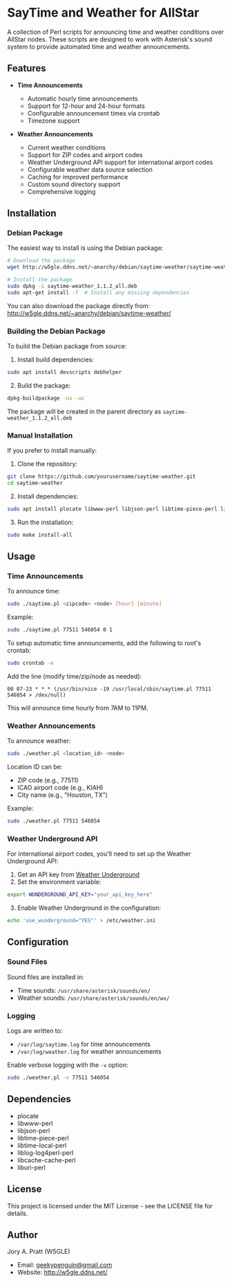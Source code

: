 # SayTime and Weather for AllStar

A collection of Perl scripts for announcing time and weather conditions over AllStar nodes. These scripts are designed to work with Asterisk's sound system to provide automated time and weather announcements.

## Features

- **Time Announcements**
  - Automatic hourly time announcements
  - Support for 12-hour and 24-hour formats
  - Configurable announcement times via crontab
  - Timezone support

- **Weather Announcements**
  - Current weather conditions
  - Support for ZIP codes and airport codes
  - Weather Underground API support for international airport codes
  - Configurable weather data source selection
  - Caching for improved performance
  - Custom sound directory support
  - Comprehensive logging

## Installation

### Debian Package

The easiest way to install is using the Debian package:

```bash
# Download the package
wget http://w5gle.ddns.net/~anarchy/debian/saytime-weather/saytime-weather_1.1.2_all.deb

# Install the package
sudo dpkg -i saytime-weather_1.1.2_all.deb
sudo apt-get install -f  # Install any missing dependencies
```

You can also download the package directly from:
http://w5gle.ddns.net/~anarchy/debian/saytime-weather/

### Building the Debian Package

To build the Debian package from source:

1. Install build dependencies:
```bash
sudo apt install devscripts debhelper
```

2. Build the package:
```bash
dpkg-buildpackage -us -uc
```

The package will be created in the parent directory as `saytime-weather_1.1.2_all.deb`

### Manual Installation

If you prefer to install manually:

1. Clone the repository:
```bash
git clone https://github.com/yourusername/saytime-weather.git
cd saytime-weather
```

2. Install dependencies:
```bash
sudo apt install plocate libwww-perl libjson-perl libtime-piece-perl libtime-local-perl liblog-log4perl-perl libcache-cache-perl liburi-perl
```

3. Run the installation:
```bash
sudo make install-all
```

## Usage

### Time Announcements

To announce time:
```bash
sudo ./saytime.pl <zipcode> <node> [hour] [minute]
```

Example:
```bash
sudo ./saytime.pl 77511 546054 0 1
```

To setup automatic time announcements, add the following to root's crontab:
```bash
sudo crontab -e
```

Add the line (modify time/zip/node as needed):
```
00 07-23 * * * (/usr/bin/nice -19 /usr/local/sbin/saytime.pl 77511 546054 > /dev/null)
```

This will announce time hourly from 7AM to 11PM.

### Weather Announcements

To announce weather:
```bash
sudo ./weather.pl <location_id> <node>
```

Location ID can be:
- ZIP code (e.g., 77511)
- ICAO airport code (e.g., KIAH)
- City name (e.g., "Houston, TX")

Example:
```bash
sudo ./weather.pl 77511 546054
```

### Weather Underground API

For international airport codes, you'll need to set up the Weather Underground API:

1. Get an API key from [Weather Underground](https://www.wunderground.com/weather/api)
2. Set the environment variable:
```bash
export WUNDERGROUND_API_KEY="your_api_key_here"
```

3. Enable Weather Underground in the configuration:
```bash
echo 'use_wunderground="YES"' > /etc/weather.ini
```

## Configuration

### Sound Files

Sound files are installed in:
- Time sounds: `/usr/share/asterisk/sounds/en/`
- Weather sounds: `/usr/share/asterisk/sounds/en/wx/`

### Logging

Logs are written to:
- `/var/log/saytime.log` for time announcements
- `/var/log/weather.log` for weather announcements

Enable verbose logging with the `-v` option:
```bash
sudo ./weather.pl -v 77511 546054
```

## Dependencies

- plocate
- libwww-perl
- libjson-perl
- libtime-piece-perl
- libtime-local-perl
- liblog-log4perl-perl
- libcache-cache-perl
- liburi-perl

## License

This project is licensed under the MIT License - see the LICENSE file for details.

## Author

Jory A. Pratt (W5GLE)
- Email: geekypenguin@gmail.com
- Website: http://w5gle.ddns.net/
